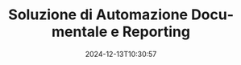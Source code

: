 ---
############################# Static ############################
layout: "family"
date:  2024-12-13T10:30:57
draft: false

product: "Assembly"
product_tag: "assembly"

lang: it

############################# Head ############################
head_title: "API per Document Automation e Applicazioni Online di GroupDocs per .NET e Java"
head_description: "Ottieni una soluzione completa di automazione documentale e reporting per applicazioni .NET e Java. Genera tutti i documenti comuni da modelli e dati personalizzati."

############################# Header ############################
title: "Soluzione di Automazione Documentale e Reporting"
description:  |
  Crea report dettagliati utilizzando modelli e fonti di dati con le nostre app e API multipiattaforma.

  Genera report in formati come Word, Excel, Presentazioni e molti altri utilizzando modelli con markup flessibile.

  Popola grafici, codici a barre, tabelle e altri elementi con dati provenienti da fonti come JSON, XML, CSV, ecc.

############################# Supported Platforms ###############################
supported_platforms:
  enable: true
  head_title: "Scegli la tua piattaforma"
  title: "Indipendenza dalla piattaforma"
  description: "GroupDocs.Assembly è compatibile con i seguenti sistemi operativi e framework:"
  details_link_title: "Scopri di più"

  items:
    # items loop
    - title: ".NET"
      description: GroupDocs.Assembly .NET 
      color: "blue"
      tag: "net"
      link: "/assembly/net/"
      features_link: "https://docs.groupdocs.com/assembly/net/system-requirements/"
      features:
          # features loop
          - rows: "3"
            content: |
                    .NET Framework 2.0 or higher <br> Mono Framework 1.2 or higher
      
          # features loop
          - rows: "4"
            content: |
                    Windows Desktop <br> Windows Server <br> Microsoft Azure <br> Linux
      
          # features loop
          - rows: "3"
            content: |
                    Microsoft Visual Studio <br> Xamarin.Android <br> MonoDevelop
      
          # features loop
          - rows: "1"
            content: |
                    50+ file formats
      

    # items loop
    - title: "Java"
      description: GroupDocs.Assembly Java
      color: "red"
      tag: "java"
      link: "/assembly/java/"
      features_link: "https://docs.groupdocs.com/assembly/java/system-requirements/"
      features:
          # features loop
          - rows: "3"
            content: |
                    Java 7 (1.7) or higher
      
          # features loop
          - rows: "4"
            content: |
                    Windows Desktop <br> Windows Server <br> Linux <br> Mac OS
      
          # features loop
          - rows: "3"
            content: |
                   NetBeans <br> IntelliJ IDEA <br> Eclipse 
      
          # features loop
          - rows: "1"
            content: |
                    50+ file formats


############################# Features ###############################
features:
  enable: true
  title: "Caratteristiche principali di GroupDocs.Assembly"
  description: "Questa soluzione ti aiuta a creare report in formati documentali popolari, automaticamente riempiti con i tuoi dati aziendali. Automatizza i tuoi compiti di generazione documentale."

  items:
    # items loop
    - icon: "additional"
      title: "Popola i modelli con i dati"
      content: "Compila report utilizzando dati provenienti da fonti supportate."

    # items loop
    - icon: "manipulate"
      title: "Markup flessibile"
      content: "Aggiungi dati ai documenti in modo personalizzabile."

    # items loop
    - icon: "structure"
      title: "Caratteristiche documentali native"
      content: "Visualizza i dati utilizzando tabelle, grafici e codici a barre."

    # items loop
    - icon: "merge"
      title: "Tutti i formati popolari"
      content: "Supporta tutti i formati documentali comunemente utilizzati."

############################# Code samples ############################
code_samples:
  enable: true
  title: "Genera report ben personalizzati"
  description: "GroupDocs.Assembly esempi di codice"
  items:
    # code sample loop
    - title: "Utilizzo di Codici a Barre Generati"
      content: |
       GroupDocs.Assembly consente il markup dei codici a barre nei modelli di report. Durante la creazione di un report, un codice a barre viene generato in base al markup e ai dati forniti. Specifica il percorso del modello contenente il testo, gli oggetti dati e il markup. Specifica anche la fonte dei dati per riempire il codice a barre con il contenuto.
      samples:
        - language: "C#"
          color: "blue"
          content: |
            ```csharp {style=abap}   
            // Crea un'istanza della classe DocumentAssembler
            DocumentAssembler assembler = new DocumentAssembler();

            //Specifica il percorso del modello
            var tmp_path = "barcode_template.docx";

            //Specifica il percorso per il documento di risultato
            var res_path = "result.docx";

            //Crea un'istanza della fonte dati
            var data = new DataSourceInfo(DataLayer.GetCustomerData(), "customer");

            //Chiama AssembleDocument per generare il report
            assembler.AssembleDocument(tmp_path, res_path, data);

            ```
        - language: "Java"
          color: "red"
          content: |
            ```java {style=abap}   
            // Crea un'istanza della classe DocumentAssembler
            DocumentAssembler assembler = new DocumentAssembler();
            
            //Specifica il percorso del modello
            String tmp_path = "barcode_template.docx";

            //Specifica il percorso per il documento di risultato
            String res_path = "result.docx";

            //Crea un'istanza della fonte dati
            DataSourceInfo data = new DataSourceInfo(new DataStorage(), null);

            // Chiama AssembleDocument per generare il report
            assembler.assembleDocument(tmp_path, res_path, data);

            ```


############################# Supported Formats ###############################
formats:
  enable: true
  title: "Supporta più di 50 formati di file"
  description: "GroupDocs.Assembly lavora praticamente con tutti i formati di file popolari"

############################# Metrics ###############################
metrics:
  enable: true
  title: "Statistiche del nostro prodotto"
  description: "Esplora le metriche del prodotto per ottenere informazioni sui nostri progressi, impatti e crescita."

  items:
    # items loop
    - number: "50+"
      title: "Formati Supportati"
      content: "Supportiamo oltre 50 dei formati documentali più utilizzati."

    # items loop
    - number: "650k"
      title: "Download NuGet"
      content: "GroupDocs.Assembly per .NET è una libreria popolare con oltre 650.000 download su NuGet."

    # items loop
    - number: "18k"
      title: "Download Maven"
      content: "Gli sviluppatori Java hanno scaricato GroupDocs.Assembly su Maven oltre 18.000 volte."

    # items loop
    - number: "150+"
      title: "Clienti Soddisfatti"
      content: "I nostri prodotti sono affidati da sviluppatori individuali e da aziende leader in tutto il mondo per creare soluzioni innovative."


############################# Customers ###############################
customers:
  enable: true
  title: "I Nostri Clienti Soddisfatti"
  description: "Le librerie di GroupDocs sono utilizzate da alcuni dei marchi più rinomati e rispettati a livello globale."

  items:
    # items loop
    - title: "BenQ Corporation"
      logo: "benq"
      
    # items loop
    - title: "Nasdaq Stock Market"
      logo: "nasdaq"
      
    # items loop
    - title: "AT&T Inc."
      logo: "att"
      
    # items loop
    - title: "Customer logo AstraZeneca"
      logo: "astrazeneca"
      
    # items loop
    - title: "Central Bank of Argentina"
      logo: "argentinacentralbank"
      
    # items loop
    - title: "Roche Holding AG"
      logo: "roche"
      
    # items loop
    - title: "Capita"
      logo: "capita"
      
    # items loop
    - title: "Axa S.A."
      logo: "axa"
      
    # items loop
    - title: "Instructure Inc."
      logo: "instructure"
      
    # items loop
    - title: "Wipro"
      logo: "wipro"


############################# Actions ###############################
actions:
  enable: true
  title: "Pronto per Cominciare?"
  description: "Testa le funzionalità di GroupDocs.Assembly gratuitamente sulla tua piattaforma."

  items:
    # items loop
    - title: ".NET"
      color: "blue"
      link: "/assembly/net/"

    # items loop
    - title: "Java"
      color: "red"
      link: "/assembly/java/"

############################# FAQ ###############################
faq:
  enable: true
  title: "Domande Frequenti"
  description: "Esplora le nostre Domande Frequenti."

  items:
    # items loop
    - question: "Richiede GroupDocs.Assembly librerie esterne per la composizione dei documenti?"
      answer: "No, GroupDocs.Assembly funziona in modo indipendente e non richiede librerie di terzi come Adobe Acrobat o Microsoft Office."

    # items loop
    - question: "Posso testare le funzionalità di GroupDocs.Assembly prima di acquistare?"
      answer: "Sì, puoi! GroupDocs.Assembly offre una prova gratuita. Installala ed esplora le sue funzionalità. La versione di prova aggiunge 'badge di prova' ai tuoi documenti e elabora solo le prime 3 pagine. Per l'esperienza completa, ottieni una licenza temporanea gratuita di 30 giorni per accedere a tutte le funzionalità. Maggiori dettagli sono disponibili sotto [licenza temporanea](https://purchase.groupdocs.com/temporary-license/)."

    # items loop
    - question: "Quali tipi di licenze sono disponibili?"
      answer: "Cerchi una licenza GroupDocs.Assembly? Offriamo diverse opzioni per soddisfare le tue esigenze. Scegli in base alle dimensioni del tuo team, posizione di distribuzione (ufficio singolo o remoto) e se desideri condividere l'SDK/API con i clienti per la distribuzione. In alternativa, scegli una licenza di utilizzo mensile con piani tariffari basati sull'uso: paga solo per ciò che utilizzi. Scopri l'opzione migliore per te nella sezione [prezzi](https://purchase.groupdocs.com/pricing/assembly/net/)."

############################# Cloud Links ###############################
cloud_links:
  enable: true
  title: "API Low-Code di GroupDocs.Assembly"
  description: "Genera documenti utilizzando la tua applicazione attraverso la nostra API REST basata su cloud."
  
  items:
    # items loop
    - title: "GroupDocs.Assembly Cloud for cURL"
      content: "Utilizza l'API RESTful cURL per aggiungere dati a Word, Excel, PowerPoint e a molti altri modelli."
      icon: "groupdocs_assembly-for-curl"
      link: "https://products.groupdocs.cloud/assembly/curl"

    # items loop
    - title: "GroupDocs.Assembly Cloud for .NET"
      content: "Migliora le tue applicazioni .NET generando report attraverso il Cloud SDK. Visualizza i dati aziendali nel tuo formato personalizzato."
      icon: "groupdocs_assembly-for-net"
      link: "https://products.groupdocs.cloud/assembly/net"

    # items loop
    - title: "GroupDocs.Assembly Cloud for Java"
      content: "Il SDK di GroupDocs.Assembly offre diverse opzioni per le applicazioni Java per generare vari tipi di documenti."
      icon: "groupdocs_assembly-for-java"
      link: "https://products.groupdocs.cloud/assembly/java"

############################# App links ###############################
app_links:
  enable: true
  title: "Web Apps di GroupDocs.Assembly"
  description: "GroupDocs.Assembly offre un'applicazione web gratuita per generare documenti. Puoi elaborare più di 50 formati di file popolari direttamente nel tuo browser, GRATIS."

  items:
    # items loop
    - title: "GroupDocs.Assembly Total"
      content: "Genera report in Excel, Word, PowerPoint e in molti altri tipi di file direttamente dal tuo browser web."
      icon: "groupdocs_watermark-app"
      link: "https://products.groupdocs.app/assembly/total"

    # items loop
    - title: "GroupDocs.Assembly Word"
      content: "Crea documenti Microsoft Word da modelli e fonti di dati."
      icon: "groupdocs_words-app"
      link: "https://products.groupdocs.app/assembly/docx"

    # items loop
    - title: "GroupDocs.Assembly Excel"
      content: "Carica un modello e una fonte di dati per generare report Excel gratuitamente."
      icon: "groupdocs_pdf-app"
      link: "https://products.groupdocs.app/assembly/xlsx"


      


---
